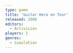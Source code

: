 ```yaml
---
type: game
title: 'Guitar Hero on Tour'
released: 2008
editors: 
  - Activision
players: 1
genres:
  - Simulation
---
```

